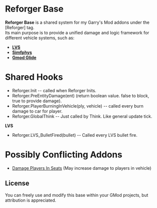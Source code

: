# Reforger Base

**Reforger Base** is a shared system for my Garry's Mod addons under the [Reforger] tag.  
Its main purpose is to provide a unified damage and logic framework for different vehicle systems, such as:

- **[LVS](https://github.com/SpaxscE/lvs_base)**
- **[Simfphys](https://github.com/SpaxscE/simfphys_base)** 
- **[Gmod Glide](https://github.com/StyledStrike/gmod-glide)**

# Shared Hooks

- Reforger.Init -- called when Reforger Inits.
- Reforger.PreEntityDamage(ent) (return boolean value. false to block, true to provide damage).
- Reforger.PlayerBurningInVehicle(ply, vehicle) -- called every burn damage to car for player.
- Reforger.GlobalThink -- Just called by Think. Like general update tick.

**LVS**
- Reforger.LVS_BulletFired(bullet) -- Called every LVS bullet fire.

# Possibly Conflicting Addons

- [Damage Players In Seats](https://steamcommunity.com/sharedfiles/filedetails/?id=428278317) (May increase damage to players in vehicle)

## License

You can freely use and modify this base within your GMod projects, but attribution is appreciated.

